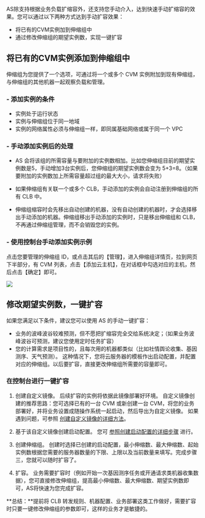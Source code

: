 AS除支持根据业务负载扩缩容外，还支持您手动介入，达到快速手动扩缩容的效果。您可以通过以下两种方式达到手动扩容效果：

- 将已有的CVM实例加到伸缩组中
- 通过修改伸缩组的期望实例数，实现一键扩容

## 将已有的CVM实例添加到伸缩组中

伸缩组为您提供了一个选项，可通过将一个或多个 CVM 实例附加到现有伸缩组，与伸缩组的其他机器一起观察负载和管理。

### - 添加实例的条件

- 实例处于运行状态
- 实例与伸缩组位于同一地域
- 实例的网络属性必须与伸缩组一样，即同属基础网络或属于同一个 VPC

### - 手动添加实例后的处理

- AS 会将该组的所需容量与要附加的实例数相加。比如您伸缩组目前的期望实例数是5，手动增加3台实例后，您伸缩组的期望实例数会变为 5+3=8。（如果要附加的实例数加上所需容量超过组的最大大小，请求将失败）

- 如果伸缩组有关联一个或多个 CLB，手动添加的实例会自动注册到伸缩组的所有 CLB 中。

- 伸缩组缩容时会先移出自动创建的机器，没有自动创建的机器时，才会选择移出手动添加的机器。伸缩组移出手动添加的实例时，只是移出伸缩组和 CLB，不再通过伸缩组管理，而不会销毁您的实例。

### - 使用控制台手动添加实例示例

点击您要管理的伸缩组 ID，或点击其后的【管理】，进入伸缩组详情页，拉到网页下半部分，有 CVM 列表，点击【添加云主机】，在对话框中勾选对应的主机，然后点击【确定】即可。

![](https://mc.qcloudimg.com/static/img/ba54a0d85d885e75d0e07056050748ee/5.jpg)


## 修改期望实例数，一键扩容

如果您满足以下条件，建议您可以使用 AS 的手动一键扩容：

- 业务的波峰波谷较难预测，但不愿把扩缩容完全交给系统决定；（如果业务波峰波谷可预测，建议您使用定时任务扩容）
- 您的计算需求是项目性的，且每次用的机器都类似（比如社情舆论收集、基因测序、天气预测）。
这种情况下，您将云服务器的模板作出启动配置，并配置对应的伸缩组。以后要扩容，直接更改伸缩组所需要的容量即可。


### 在控制台进行一键扩容

1. 创建自定义镜像。
后续扩容的实例将依据此镜像部署好环境。
自定义镜像创建的推荐思路：您可选择已有的一台 CVM 或新创建一台 CVM，将您的业务部署好，并将业务设置成随操作系统一起启动，然后导出为自定义镜像。
如果遇到问题，可参照 [创建自定义镜像的详细方法](http://tce.fsphere.cn/document/product/213/4942)。

2. 基于该自定义镜像创建启动配置。
您可 [参照创建启动配置的详细步骤](http://tce.fsphere.cn/document/product/377/8544) 进行。

3. 创建伸缩组。
创建时选择已创建的启动配置，最小伸缩数、最大伸缩数、起始实例数根据您需要的服务器数量的下限、上限以及当前数量来填写。完成步骤三，您就可以随时扩容了。

4. 扩容。
业务需要扩容时（例如开始一次基因测序任务或开通请求类机器收集数据），您可直接修改伸缩组，提高最小伸缩数、最大伸缩数、期望实例数即可，AS将快速为您完成扩容。

**总结：**提前将 CLB 转发规则、机器配置、业务部署这类工作做好，需要扩容时只要一键修改伸缩组的参数即可，这样的业务才是敏捷的。

